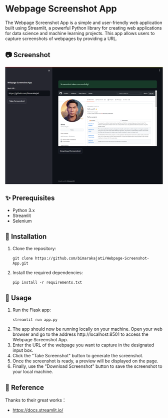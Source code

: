 # Webpage Screenshot App

The Webpage Screenshot App is a simple and user-friendly web application built using Streamlit, a powerful Python library for creating web applications for data science and machine learning projects. This app allows users to capture screenshots of webpages by providing a URL.

## 📷 Screenshot
![Web Interface](Screenshots/SS.png)

## ✨ Prerequisites

- Python 3.x
- Streamlit
- Selenium

## 🤖 Installation

1. Clone the repository:
   ```shell
   git clone https://github.com/bimarakajati/Webpage-Screenshot-App.git
   ```

2. Install the required dependencies:
    ```shell
    pip install -r requirements.txt
    ```

## 💁‍ Usage

1. Run the Flask app:
   ```shell
   streamlit run app.py
   ```
2. The app should now be running locally on your machine. Open your web browser and go to the address http://localhost:8501 to access the Webpage Screenshot App.
3. Enter the URL of the webpage you want to capture in the designated input box.
4. Click the "Take Screenshot" button to generate the screenshot.
5. Once the screenshot is ready, a preview will be displayed on the page.
6. Finally, use the "Download Screenshot" button to save the screenshot to your local machine.

## 📙 Reference

Thanks to their great works：
- https://docs.streamlit.io/